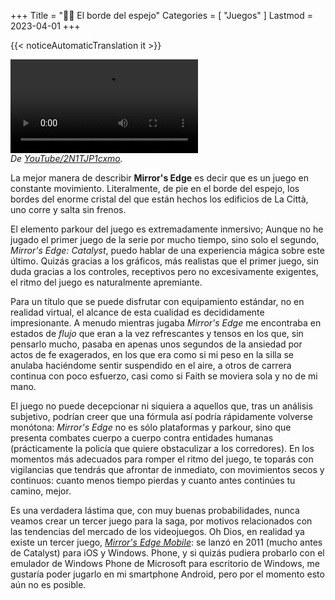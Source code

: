 +++
Title = "🏃‍♀️ El borde del espejo"
Categories = [ "Juegos" ]
Lastmod = 2023-04-01
+++

{{< noticeAutomaticTranslation it >}}



<!--
Una serie de juegos en primera persona que, con un ritmo vivaz pero no agobiante, mezcla parkour de plataformas y combates cuerpo a cuerpo.  
Jugué muy poco a la primera entrada de la saga, porque fue la segunda entrada, Mirror's Edge Catalyst, la que me presentó la serie hace unos 2 años. Catalyst deja de lado los colores muy saturados que formaban parte de la identidad inicial, para ofrecer gráficos más realistas e inmersivos. La física y varios detalles finos también sufren importantes mejoras en comparación con el Mirror's Edge original.  
En cualquier caso, estamos hablando de un juego capaz de dar una gran sensación de libertad y esperanza. Es peculiar cómo sus pequeños detalles logran hacerte sentir como si realmente estuvieras en el juego; para un título que no es de realidad virtual, eso es una gran victoria. La jugabilidad en sí es clave para esta experiencia, pero la historia también es muy respetable.  
<video frameBorder="0" src="[:YouTube360:]2N1TJP1cxmo" style="Altura:Calc(80vw / 16 * 9);"></video>  
<cite>De <a href="https://youtu.be/2N1TJP1cxmo">YouTube/2N1TJP1cxmo</a>.</cite>
-->

<video frameBorder="0" src="[:YouTube360:]2N1TJP1cxmo" style="Altura:Calc(80vw / 16 * 9);"></video>  
<cite>De <a href="https://youtu.be/2N1TJP1cxmo">YouTube/2N1TJP1cxmo</a>.</cite>

La mejor manera de describir **Mirror's Edge** es decir que es un juego en constante movimiento. Literalmente, de pie en el borde del espejo, los bordes del enorme cristal del que están hechos los edificios de La Città, uno corre y salta sin frenos.

El elemento parkour del juego es extremadamente inmersivo; Aunque no he jugado el primer juego de la serie por mucho tiempo, sino solo el segundo, _Mirror's Edge: Catalyst_, puedo hablar de una experiencia mágica sobre este último. Quizás gracias a los gráficos, más realistas que el primer juego, sin duda gracias a los controles, receptivos pero no excesivamente exigentes, el ritmo del juego es naturalmente apremiante.

Para un título que se puede disfrutar con equipamiento estándar, no en realidad virtual, el alcance de esta cualidad es decididamente impresionante. A menudo mientras jugaba _Mirror's Edge_ me encontraba en estados de _flujo_ que eran a la vez refrescantes y tensos en los que, sin pensarlo mucho, pasaba en apenas unos segundos de la ansiedad por actos de fe exagerados, en los que era como si mi peso en la silla se anulaba haciéndome sentir suspendido en el aire, a otros de carrera continua con poco esfuerzo, casi como si Faith se moviera sola y no de mi mano.

El juego no puede decepcionar ni siquiera a aquellos que, tras un análisis subjetivo, podrían creer que una fórmula así podría rápidamente volverse monótona: _Mirror's Edge_ no es sólo plataformas y parkour, sino que presenta combates cuerpo a cuerpo contra entidades humanas (prácticamente la policía que quiere obstaculizar a los corredores). En los momentos más adecuados para romper el ritmo del juego, te toparás con vigilancias que tendrás que afrontar de inmediato, con movimientos secos y continuos: cuanto menos tiempo pierdas y cuanto antes continúes tu camino, mejor.

Es una verdadera lástima que, con muy buenas probabilidades, nunca veamos crear un tercer juego para la saga, por motivos relacionados con las tendencias del mercado de los videojuegos. Oh Dios, en realidad ya existe un tercer juego, _[Mirror's Edge Mobile](https://it.wikipedia.org/Mirror%27s_Edge_(2010_video_game))_: se lanzó en 2011 (mucho antes de Catalyst) para iOS y Windows. Phone, y si quizás pudiera probarlo con el emulador de Windows Phone de Microsoft para escritorio de Windows, me gustaría poder jugarlo en mi smartphone Android, pero por el momento esto aún no es posible.